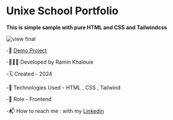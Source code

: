 # Unixe School Portfolio

**This is simple sample with pure HTML and CSS and Tailwindcss**


![view final](https://github.com/user-attachments/assets/c264091d-9acf-4978-a99f-6e6dee2f6858)

-📎 [Demo Project](https://raminkhalouie.github.io/Unixe/src)

-🧑🏻‍💻 Developed by Ramin Khalouie

-🗓 Created - 2024

-🔧 Technologies Used - HTML , CSS  , Tailwind


-📌 Role - Frontend

-📬 How to reach me : with my  [Linkedin](https://www.linkedin.com/in/ramin-khalouie-83902a20a/)

